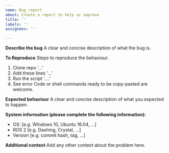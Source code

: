 ```yaml
---
name: Bug report
about: Create a report to help us improve
title: ''
labels: ''
assignees: ''

---
```


**Describe the bug**
A clear and concise description of what the bug is.

**To Reproduce**
Steps to reproduce the behaviour:
1. Clone repo '...'
2. Add these lines '...'
3. Run the script '....'
4. See error
Code or shell commands ready to be copy-pasted are welcome.

**Expected behaviour**
A clear and concise description of what you expected to happen.

**System information (please complete the following information):**
 - OS: [e.g. WIndows 10, Ubuntu 16.04, ...]
 - ROS 2 [e.g. Dashing, Crystal, ...]
 - Version [e.g. commit hash, tag, ...]

**Additional context**
Add any other context about the problem here.
